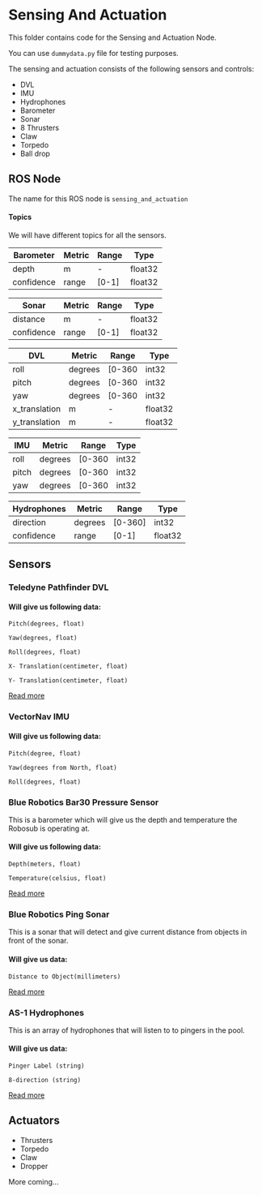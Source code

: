 # Sensing And Actuation
This folder contains code for the Sensing and Actuation Node.

You can use `dummydata.py` file for testing purposes.

The sensing and actuation consists of the following sensors and controls:
- DVL
- IMU
- Hydrophones
- Barometer
- Sonar
- 8 Thrusters
- Claw
- Torpedo
- Ball drop

## ROS Node
The name for this ROS node is `sensing_and_actuation`


#### Topics

We will have different topics for all the sensors. 

| Barometer                         | Metric      | Range       | Type      |
| ----------------------------------| ----------- |-----------  | ----------|
| depth                             | m           | -           | float32   |
| confidence                        | range       |[0-1]        | float32   |


| Sonar                             | Metric      | Range       | Type      |
| ----------------------------------| ----------- |-----------  | ----------|
| distance                          | m           | -           | float32   |
| confidence                        | range       |[0-1]        | float32   |


| DVL                               | Metric      | Range       | Type      |
| ----------------------------------| ----------- |-----------  | ----------|
| roll                              | degrees     |[0-360       | int32     |
| pitch                             | degrees     |[0-360       | int32     |
| yaw                               | degrees     |[0-360       | int32     |
| x_translation                     | m           |-            | float32   |
| y_translation                     | m           |-            | float32   |


| IMU                               | Metric      | Range       | Type      |
| ----------------------------------| ----------- |-----------  | ----------|
| roll                              | degrees     |[0-360       | int32     |
| pitch                             | degrees     |[0-360       | int32     |
| yaw                               | degrees     |[0-360       | int32     |


| Hydrophones                       | Metric      | Range       | Type      |
| ----------------------------------| ----------- |-----------  | ----------|
| direction                         | degrees     |[0-360]      | int32     |
| confidence                        | range       |[0-1]        | float32   |


## Sensors

### Teledyne Pathfinder DVL

#### Will give us following data:

`Pitch(degrees, float)`

`Yaw(degrees, float)`

`Roll(degrees, float)`

`X- Translation(centimeter, float)`

`Y- Translation(centimeter, float)`

[Read more](https://www.eol.ucar.edu/system/files/VN100manual.pdf)

### VectorNav IMU

#### Will give us following data:

`Pitch(degree, float)`

`Yaw(degrees from North, float)`

`Roll(degrees, float)`

### Blue Robotics Bar30 Pressure Sensor
This is a barometer which will give us the depth and temperature the Robosub is operating at.

#### Will give us following data:

`Depth(meters, float)`

`Temperature(celsius, float)`

[Read more](https://github.com/bluerobotics/Bar30-Pressure-Sensor)

### Blue Robotics Ping Sonar

This is a sonar that will detect and give current distance from objects in front of the sonar.

#### Will give us data:

`Distance to Object(millimeters)`

[Read more](https://bluerobotics.com/store/sensors-sonars-cameras/sonar/ping-sonar-r2-rp/)


### AS-1 Hydrophones
This is an array of hydrophones that will listen to to pingers in the pool.

#### Will give us data:

`Pinger Label (string)`

`8-direction (string)`


[Read more](https://www.aquarianaudio.com/as-1-hydrophone.html)

## Actuators

 - Thrusters
 - Torpedo
 - Claw
 - Dropper

 More coming...
